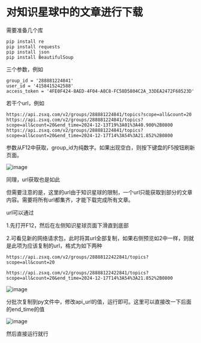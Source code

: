 # 对知识星球中的文章进行下载

需要准备几个库

```
pip install re
pip install requests
pip install json
pip install BeautifulSoup
```

三个参数，例如

 ```
 group_id = '288881224841'
 user_id = '4158415242588'
 access_token = '4FE0F424-8AED-4F04-A8C8-FC58D5804C2A_33DEA2472F68523D'
 ```

若干个url，例如

```
https://api.zsxq.com/v2/groups/288881224841/topics?scope=all&count=20
https://api.zsxq.com/v2/groups/288881224841/topics?scope=all&count=20&end_time=2024-12-13T19%3A01%3A40.900%2B0800
https://api.zsxq.com/v2/groups/288881224841/topics?scope=all&count=20&end_time=2024-12-17T14%3A54%3A21.852%2B0800
```



参数从F12中获取，group_id为纯数字。如果出现空白，则按下键盘的F5按钮刷新页面。

![image](https://github.com/user-attachments/assets/b8ba3490-cd1f-4988-a842-e2db62310cbe)




同理，url获取也是如此

但需要注意的是，这里的url由于知识星球的限制，一个url只能获取到部分的文章内容。需要将所有url都集齐，才能下载完成所有文章。

url可以通过

1.先打开F12，然后在左侧知识星球页面下滑直到底部

2.可看见新的网络请求包，此时将其url全部复制，如果右侧预览如2中一样，则就是此项为应该复制的url，格式为如下两种

```
https://api.zsxq.com/v2/groups/28888122422841/topics?scope=all&count=20
```

```
https://api.zsxq.com/v2/groups/28888122422841/topics?scope=all&count=20&end_time=2024-12-17T14%3A54%3A21.852%2B0800
```

![image](https://github.com/user-attachments/assets/44f4de09-c3c6-4a4d-a9ec-b10ad1b4368a)


分批次复制到py文件中，修改api_url的值，运行即可。这里可以直接改一下后面的end_time的值

![image](https://github.com/user-attachments/assets/f4cf84de-e445-4ab3-bc24-d734e36309fe)


然后直接运行就行

